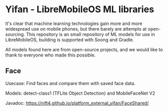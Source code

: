 # Yifan - LibreMobileOS ML libraries

It's clear that machine learning technologies gain more and more widespread use on mobile phones, but there barely are attempts at open-sourcing.
This repository is an small repository of ML models for use in LibreMobileOS, building is supported with Soong and Gradle.

All models found here are from open-source projects, and we would like to thank to everyone who made this possible.

## Face

Usecase: Find faces and compare them with saved face data.

Models: detect-class1 (TFLite Object Detection) and MobileFaceNet V2

Javadoc: https://nift4.github.io/platform_external_yifan/FaceShared/
